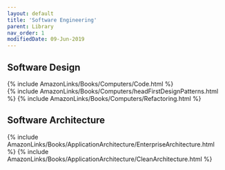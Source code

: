 ```yaml
---
layout: default
title: 'Software Engineering'
parent: Library
nav_order: 1
modifiedDate: 09-Jun-2019
---
```



## Software Design

{% include AmazonLinks/Books/Computers/Code.html %}   
{% include AmazonLinks/Books/Computers/headFirstDesignPatterns.html %}
{% include AmazonLinks/Books/Computers/Refactoring.html %}

## Software Architecture

{% include AmazonLinks/Books/ApplicationArchitecture/EnterpriseArchitecture.html %}
{% include AmazonLinks/Books/ApplicationArchitecture/CleanArchitecture.html %} 

